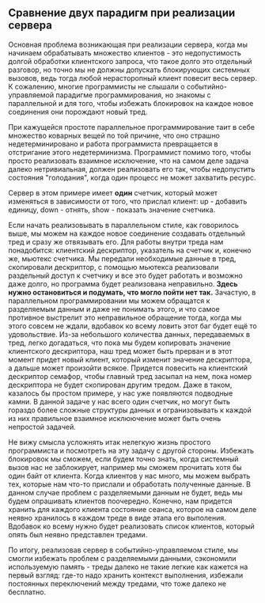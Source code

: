 ## Сравнение двух парадигм при реализации сервера

Основная проблема возникающая при реализации сервера, когда мы начинаем
обрабатывать множество клиентов - это недопустимость долгой обработки
клиентского запроса, что такое долго это отдельный разговор, но точно мы не
должны допускать блокирующих системных вызовов, ведь тогда любой
нерасторопный клиент повесит весь сервер. К сожалению, многие программисты
не слышали о событийно-управляемой парадигме программирования, но
знакомы с параллельной и для того, чтобы избежать блокировок на каждое
новое соединения они порождают новый тред.

При кажущейся простоте параллельное программирование таит в себе множество
коварных вещей по той причине, что оно страшно недетерминировано и работа
программиста превращается в отстригание этого недетерминизма. Программист
помимо того, чтобы просто реализовать взаимное исключение, что на самом
деле задача далеко нетривиальная, должен реализовать его так, чтобы недопустить
состояния "голодания", когда один процесс не может захватить ресурс.

Сервер в этом примере имеет **один** счетчик, который может изменяться в
зависимости от того, что прислал клиент: up - добавить единицу, down -
отнять, show - показать значение счетчика.

Если начать реализовывать в параллельном стиле, как говорилось выше, мы
можем на каждое новое соединение создавать отдельный тред и сразу же
отвязывать его. Для работы внутри треда нам понадобится: клиентский
дескриптор, указатель на счетчик и, конечно же, мьютекс счетчика.
Мы передали необходимые данные в тред, скопировали дескриптор, с помощью
мьютекса реализовали раздельный доступ к счетчику и все это будет работать
и возможно даже долго, но программа будет реализована неправильно. **Здесь
нужно остановиться и подумать, что могло пойти нет так.** Зачастую, в
параллельном программировании мы можем обращатся к разделяемым данным и
даже не понимать этого, и что самое противное выстрелит это неправильное
обращение тогда, когда мы этого совсем не ждали, вдобавок ко всему ловить
этот баг будет ещё то удовольствие. Из-за небольшого количества данных,
передаваемых в тред, легко догадаться, что пока мы будем копировать
значение клиентского дескриптора, наш тред может быть прерван и в этот
момент придет новый клиент, который изменит значение дескриптора, а  дальше
может произойти всякое. Придется повесить на клиентский дескриптор семафор,
чтобы главный тред засыпал на нем, пока номер дескриптора не будет
скопирован другим тредом. Даже в таком, казалось бы простом примере, у нас
уже появляются подводные камни.
В данной задаче у нас всего один счетчик, но могут быть гораздо
более сложные структуры данных и огранизовывать к каждой из них правильное
взаимное исклюючение может быть очень непростой задачей.

Не вижу смысла усложнять итак нелегкую жизнь простого программиста и
посмотреть на эту задачу с другой стороны.
Избежать блокировок мы сможем, если будем точно знать, когда системный
вызов нас не заблокирует, например мы сможем прочитать хотя бы один байт от
клиента. Когда клиентов у нас много, мы можем выбрать тех, которые нам
что-то прислали и обработать полученные данные. В данном случае проблем с
разделяемыми данным не будет, ведь мы будем опрашивать клиентов поочередно.
Конечно, нам придется хранить для каждого клиента состояние сеанса, которое
на самом деле неявно хранилось в каждом треде в виде этапа его выполения.
Вдобавок ко всему нужно будет реализовать список клиентов, который опять
был неявно представлен тредами.

По итогу, реализовав сервер в событийно-управляемом стиле, мы смогли избежать
проблем с разделяемыми данными, сэкономили используемую память - треды
далеко не такие легкие как кажется на первый взгляд: где-то надо хранить
контекст выполнения, избежали постоянных переключений между тредами, что
тоже далеко не бесплатно.
